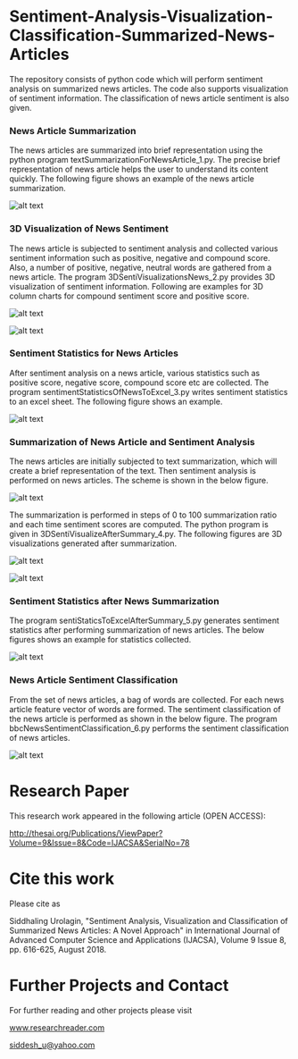 # Sentiment-Analysis-Visualization-Classification-Summarized-News-Articles
The repository consists of python code which will perform sentiment analysis on summarized news articles. The code also supports visualization of sentiment information. The classification of news article sentiment is also given.

### News Article Summarization

The news articles are summarized into brief representation using the python program textSummarizationForNewsArticle_1.py. The precise brief representation of news article helps the user to understand its content quickly. The following figure shows an example of the news article summarization.

![alt text](https://github.com/siddhaling/Sentiment-Analysis-Visualization-Classification-Summarized-News-Articles/blob/master/images/summarization.jpg)

### 3D Visualization of News Sentiment

The news article is subjected to sentiment analysis and collected various sentiment information such as positive, negative and compound score. Also, a number of positive, negative, neutral words are gathered from a news article. The program 3DSentiVisualizationsNews_2.py provides 3D visualization of sentiment information. Following are examples for 3D column charts for compound sentiment score and positive score.

![alt text](https://github.com/siddhaling/Sentiment-Analysis-Visualization-Classification-Summarized-News-Articles/blob/master/images/3DColumnChartCompundScr.jpg)

![alt text](https://github.com/siddhaling/Sentiment-Analysis-Visualization-Classification-Summarized-News-Articles/blob/master/images/3DColumnChartPositvScr.jpg)

### Sentiment Statistics for News Articles

After sentiment analysis on a news article, various statistics such as positive score, negative score, compound score etc are collected. The program sentimentStatisticsOfNewsToExcel_3.py writes sentiment statistics to an excel sheet. The following figure shows an example.

![alt text](https://github.com/siddhaling/Sentiment-Analysis-Visualization-Classification-Summarized-News-Articles/blob/master/images/sentimentStatistics.jpg)

### Summarization of News Article and Sentiment Analysis

The news articles are initially subjected to text summarization, which will create a brief representation of the text. Then sentiment analysis is performed on news articles. The scheme is shown in the below figure.

![alt text](https://github.com/siddhaling/Sentiment-Analysis-Visualization-Classification-Summarized-News-Articles/blob/master/images/summarizeSentimentAnalysis.jpg)

The summarization is performed in steps of 0 to 100 summarization ratio and each time sentiment scores are computed. The python program is given in 3DSentiVisualizeAfterSummary_4.py. The following figures are 3D visualizations generated after summarization.

![alt text](https://github.com/siddhaling/Sentiment-Analysis-Visualization-Classification-Summarized-News-Articles/blob/master/images/3DcolCompundAfterSummarization.jpg)

![alt text](https://github.com/siddhaling/Sentiment-Analysis-Visualization-Classification-Summarized-News-Articles/blob/master/images/3DcolChartAfterSummarization.jpg)

### Sentiment Statistics after News Summarization

The program sentiStaticsToExcelAfterSummary_5.py generates sentiment statistics after performing summarization of news articles. The below figures shows an example for statistics collected.

![alt text](https://github.com/siddhaling/Sentiment-Analysis-Visualization-Classification-Summarized-News-Articles/blob/master/images/sentimentStatAfterSummary.jpg)

### News Article Sentiment Classification 

From the set of news articles, a bag of words are collected. For each news article feature vector of words are formed. The sentiment classification of the news article is performed as shown in the below figure. The program bbcNewsSentimentClassification_6.py performs the sentiment classification of news articles.

![alt text](https://github.com/siddhaling/Sentiment-Analysis-Visualization-Classification-Summarized-News-Articles/blob/master/images/sentiClassification.jpg)

# Research Paper

This research work appeared in the following article (OPEN ACCESS):

http://thesai.org/Publications/ViewPaper?Volume=9&Issue=8&Code=IJACSA&SerialNo=78

# Cite this work

Please cite as 

Siddhaling Urolagin, "Sentiment Analysis, Visualization and Classification of Summarized News Articles: A Novel Approach" in International Journal of Advanced Computer Science and Applications (IJACSA), Volume 9 Issue 8, pp. 616-625, August 2018.

# Further Projects and Contact

For further reading and other projects please visit

www.researchreader.com

siddesh_u@yahoo.com


